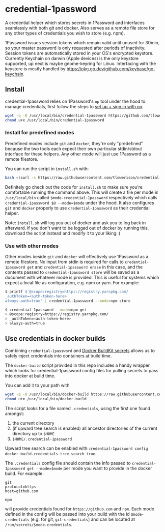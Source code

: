 # credential-1password

A credential helper which stores secrets in 1Password and interfaces seamlessly with both git and docker. Also serves as a remote file store for any other types of credentials you wish to store (e.g. npm).

1Password issues session tokens which remain valid until unused for 30min, so your master password is only requested after periods of inactivity. Session tokens are automatically stored in your OS's encrypted keystore. Currently Keychain on darwin (Apple devices) is the only keystore supported, up next is maybe gnome-keyring for Linux. Interfacing with the keystore is mostly handled by https://pkg.go.dev/github.com/keybase/go-keychain.

## Install
credential-1password relies on 1Password's `op` tool under the hood to manage credentials, first follow the steps to [set up + sign in with op](https://support.1password.com/command-line-getting-started).

```sh
wget -q -O /usr/local/bin/credential-1password https://github.com/tlowerison/credential-1password/releases/download/v1.0.4/credential-1password-darwin
chmod u+x /usr/local/bin/credential-1password
```

### Install for predefined modes
Predefined modes include `git` and `docker`, they're only "predefined" because the two tools each expect their own particular stdin/stdout interface for these helpers. Any other mode will just use 1Password as a remote filestore.

You can run the script in `install.sh` with:
```sh
bash <(curl -s https://raw.githubusercontent.com/tlowerison/credential-1password/main/install.sh) git docker
```

Definitely go check out the code for `install.sh` to make sure you're comfortable running the command above. This will create a file per mode in `/usr/local/bin` called `$mode-credential-1password` respectively which calls `credential-1password $@ --mode=$mode` under the hood. It also configures `git` and `docker` properly to use `credential-1password` as their credential helper.

Note: `install.sh` will log you out of docker and ask you to log back in afterward. If you don't want to be logged out of docker by running this, download the script instead and modify it to your liking :)

### Use with other modes
Other modes beside `git` and `docker` will effectively use 1Password as a remote filestore. No input from stdin is required for calls to `credential-1password get` and `credential-1password erase` in this case, and the contents passed to `credential-1password store` will be saved as a document with whatever mode is provided. This is useful for systems which expect a local file as configuration, e.g. npm or yarn. For example:
```sh
$ printf $'@scope:registry=https://registry.yarnpkg.com/
_authToken=<auth-token-here>
always-auth=true' | credential-1password --mode=npm store

$ credential-1password --mode=npm get
> @scope:registry=https://registry.yarnpkg.com/
> _authToken=<auth-token-here>
> always-auth=true
```

## Use credentials in docker builds

Combining `credential-1password` and [Docker BuildKit secrets](https://docs.docker.com/develop/develop-images/build_enhancements/#new-docker-build-secret-information) allows us to safely inject credentials into containers at build time.

The `docker-build` script provided in this repo includes a handy wrapper which looks for credential-1password config files for pulling secrets to pass into docker at build time.

You can add it to your path with
```sh
wget -q -O /usr/local/bin/docker-build https://raw.githubusercontent.com/tlowerison/credential-1password/main/docker-build
chmod u+x /usr/local/bin/docker-build
```

The script looks for a file named `.credentials`, using the first one found amongst:
1. the current directory
2. (if upward tree search is enabled) all ancestor directories of the current directory up to `$HOME`
3. `$HOME/.credential-1password`

Upward tree search can be enabled with `credential-1password config docker-build.credentials-tree-search true`.

The `.credentials` config file should contain the info passed to `credential-1password get --mode=$mode` per mode you want to provide in the docker build. For example:
```
git
protocol=https
host=github.com

npm
```
will provide credentials found for `https://github.com` and `npm`. Each mode defined in the config will be passed into your build with the id `$mode-credentials` (e.g. for git, `git-credentials`) and can be located at `/run/secrets/$mode-credentials`.
